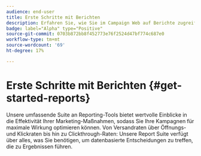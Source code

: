 ```yaml
---
audience: end-user
title: Erste Schritte mit Berichten
description: Erfahren Sie, wie Sie im Campaign Web auf Berichte zugreifen und diese verwalten können.
badge: label="Alpha" type="Positive"
source-git-commit: 0703b872bb8f452773e76f2524d47bf774c687e0
workflow-type: tm+mt
source-wordcount: '69'
ht-degree: 17%

---
```


# Erste Schritte mit Berichten {#get-started-reports}

Unsere umfassende Suite an Reporting-Tools bietet wertvolle Einblicke in die Effektivität Ihrer Marketing-Maßnahmen, sodass Sie Ihre Kampagnen für maximale Wirkung optimieren können. Von Versandraten über Öffnungs- und Klickraten bis hin zu Clickthrough-Raten: Unsere Report Suite verfügt über alles, was Sie benötigen, um datenbasierte Entscheidungen zu treffen, die zu Ergebnissen führen. &#x200B;